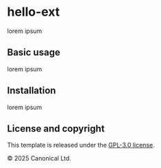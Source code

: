 # hello-ext

lorem ipsum

## Basic usage

lorem ipsum

## Installation

lorem ipsum

## License and copyright

This template is released under the [GPL-3.0 license](LICENSE).

© 2025 Canonical Ltd.
